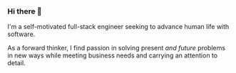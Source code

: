 ### Hi there 👋

I'm a self-motivated full-stack engineer seeking to advance human life with software.

As a forward thinker, I find passion in solving present *and future* problems in new ways while meeting business needs and carrying an attention to detail. 
